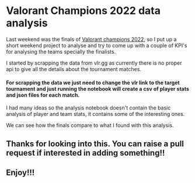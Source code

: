 # Valorant Champions 2022 data analysis

Last weekend was the finals of [Valorant champions 2022](https://www.vlr.gg/event/1015/valorant-champions-2022/), so I put up a short weekend project to analyse and try to come up with a couple of KPI's for analysing the teams specially the finalists.

I started by scrapping the data from vlr.gg as currently there is no proper api to give all the details about the tournament matches.

#### For scrapping the data we just need to change the vlr link to the target tournament and just running the notebook will create a csv of player stats and json files for each match.

I had many ideas so the analysis notebook doesn't contain the basic analysis of player and team stats, it contains some of the interesting ones.

We can see how the finals compare to what I found with this analysis.

## Thanks for looking into this. You can raise a pull request if interested in adding something!!
## Enjoy!!!
